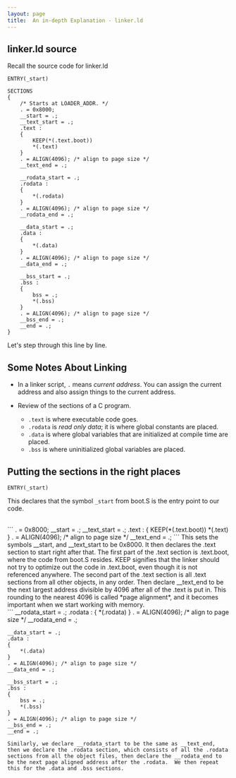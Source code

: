 ```yaml
---
layout: page
title:  An in-depth Explanation - linker.ld
---
```


## linker.ld source
Recall the source code for linker.ld
```
ENTRY(_start)
 
SECTIONS
{
    /* Starts at LOADER_ADDR. */
    . = 0x8000;
    __start = .;
    __text_start = .;
    .text :
    {
        KEEP(*(.text.boot))
        *(.text)
    }
    . = ALIGN(4096); /* align to page size */
    __text_end = .;
 
    __rodata_start = .;
    .rodata :
    {
        *(.rodata)
    }
    . = ALIGN(4096); /* align to page size */
    __rodata_end = .;
 
    __data_start = .;
    .data :
    {
        *(.data)
    }
    . = ALIGN(4096); /* align to page size */
    __data_end = .;
 
    __bss_start = .;
    .bss :
    {
        bss = .;
        *(.bss)
    }
    . = ALIGN(4096); /* align to page size */
    __bss_end = .;
    __end = .;
}
```

Let's step through this line by line.

## Some Notes About Linking
- In a linker script, `.` means *current address*.  You can assign the current address and also assign things to the current address.

- Review of the sections of a C program.
  - `.text` is where executable code goes. 
  - `.rodata` is *read only data*; it is where global constants are placed.  
  - `.data` is where global variables that are initialized at compile time are placed. 
  - `.bss` is where uninitialized global variables are placed.


## Putting the sections in the right places

```
ENTRY(_start)
```
This declares that the symbol `_start` from boot.S is the entry point to our code.

<br>
```
    . = 0x8000;
    __start = .;
    __text_start = .;
    .text :
    {
        KEEP(*(.text.boot))
        *(.text)
    }
    . = ALIGN(4096); /* align to page size */
    __text_end = .;
```
This sets the symbols __start, and __text_start to be 0x8000.  It then declares the .text section to start right after that.  The first part of the .text section is .text.boot, where the code from boot.S resides.  KEEP signifies that the linker should not try to optimize out the code in .text.boot, even though it is not referenced anywhere.  The second part of the .text section is all .text sections from all other objects, in any order.  Then declare __text_end to be the next largest address divisible by 4096 after all of the .text is put in.  This rounding to the nearest 4096 is called *page alignment*, and it becomes important when we start working with memory.

<br>
```
    __rodata_start = .;
    .rodata :
    {
        *(.rodata)
    }
    . = ALIGN(4096); /* align to page size */
    __rodata_end = .;
 
    __data_start = .;
    .data :
    {
        *(.data)
    }
    . = ALIGN(4096); /* align to page size */
    __data_end = .;
 
    __bss_start = .;
    .bss :
    {
        bss = .;
        *(.bss)
    }
    . = ALIGN(4096); /* align to page size */
    __bss_end = .;
    __end = .;
```
Similarly, we declare __rodata_start to be the same as __text_end, then we declare the .rodata section, which consists of all the .rodata sections from all the object files, then declare the __rodata_end to be the next page aligned address after the .rodata.  We then repeat this for the .data and .bss sections.
